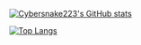 [![Cybersnake223's GitHub stats](https://github-readme-stats.vercel.app/api?username=Cybersnake223&show_icons=true&count_private=true&theme=holi)](https://github.com/anuraghazra/github-readme-stats)

[![Top Langs](https://github-readme-stats.vercel.app/api/top-langs/?username=Cybersnake223&layout=compact&hide=Shell&theme=holi)](https://github.com/anuraghazra/github-readme-stats)
